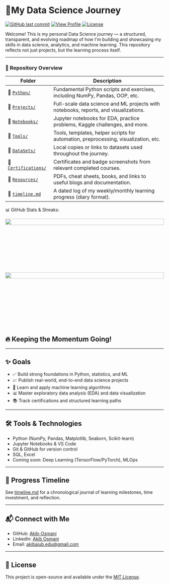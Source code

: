 # 🚀My Data Science Journey

[![GitHub last commit](https://img.shields.io/github/last-commit/Akib-Osmani/data-science-journey?color=blue)](https://github.com/Akib-Osmani/data-science-journey)
[![View Profile](https://img.shields.io/badge/GitHub-@Akib--Osmani-black?logo=github)](https://github.com/Akib-Osmani)
[![License](https://img.shields.io/github/license/Akib-Osmani/data-science-journey?color=green)](LICENSE)

Welcome! This is my personal Data Science journey — a structured, transparent, and evolving roadmap of how I'm building and showcasing my skills in data science, analytics, and machine learning. This repository reflects not just projects, but the learning process itself.

---
### 📌 Repository Overview

| Folder | Description |
|--------|-------------|
| 📂 [`Python/`](https://github.com/Akib-Osmani/data-science-journey/tree/main/Python) | Fundamental Python scripts and exercises, including NumPy, Pandas, OOP, etc. |
| 📂 [`Projects/`](https://github.com/Akib-Osmani/data-science-journey/tree/main/Projects) | Full-scale data science and ML projects with notebooks, reports, and visualizations. |
| 📂 [`Notebooks/`](https://github.com/Akib-Osmani/data-science-journey/tree/main/Notebooks) | Jupyter notebooks for EDA, practice problems, Kaggle challenges, and more. |
| 📂 [`Tools/`](https://github.com/Akib-Osmani/data-science-journey/tree/main/Tools) | Tools, templates, helper scripts for automation, preprocessing, visualization, etc. |
| 📂 [`DataSets/`](https://github.com/Akib-Osmani/data-science-journey/tree/main/DataSets) | Local copies or links to datasets used throughout the journey. |
| 📂 [`Certifications/`](https://github.com/Akib-Osmani/data-science-journey/tree/main/Certifications) | Certificates and badge screenshots from relevant completed courses. |
| 📂 [`Resources/`](https://github.com/Akib-Osmani/data-science-journey/tree/main/Resources) | PDFs, cheat sheets, books, and links to useful blogs and documentation. |
| 📄 [`timeline.md`](https://github.com/Akib-Osmani/data-science-journey/blob/main/timeline.md) | A dated log of my weekly/monthly learning progress (diary format). |

📊 GitHub Stats & Streaks:
<div align="center">
  <div style="display: flex; flex-direction: column; align-items: center; width: 100%;">
    <img src="https://github-readme-stats.vercel.app/api?username=Akib-Osmani&show_icons=true&count_private=true&theme=default&cache_seconds=86400" style="width: 100%; max-width: 100%; min-width: 300px; min-height: 170px;" />
    <img src="https://github-readme-streak-stats.herokuapp.com/?user=Akib-Osmani&theme=default" style="width: 100%; max-width: 100%; min-width: 300px; min-height: 170px;" />
  </div>
</div>

🔥 Keeping the Momentum Going!
---
---

## ✨ Goals

- ✅ Build strong foundations in Python, statistics, and ML
- 📈 Publish real-world, end-to-end data science projects
- 🤖 Learn and apply machine learning algorithms
- 📊 Master exploratory data analysis (EDA) and data visualization
- 📚 Track certifications and structured learning paths

---

## 🛠️ Tools & Technologies

- Python (NumPy, Pandas, Matplotlib, Seaborn, Scikit-learn)
- Jupyter Notebooks & VS Code
- Git & GitHub for version control
- SQL, Excel
- Coming soon: Deep Learning (TensorFlow/PyTorch), MLOps

---

## 📅 Progress Timeline

See [timeline.md](timeline.md) for a chronological journal of learning milestones, time investment, and reflection.

---

## 📬 Connect with Me

- GitHub: [Akib-Osmani](https://github.com/Akib-Osmani)
- LinkedIn: [Akib Osmani](www.linkedin.com/in/akib-osmani02)
- Email: [akibaiub.edu@gmail.com](akibaiub.edu@gmail.com)

---

## 📄 License

This project is open-source and available under the [MIT License](LICENSE).
